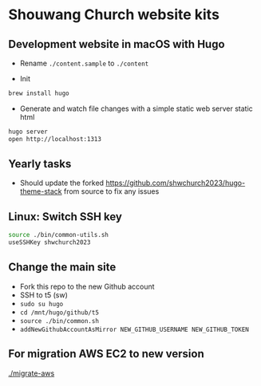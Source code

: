 # Shouwang Church website kits

## Development website in macOS with Hugo

- Rename `./content.sample` to `./content`

- Init
```zsh
brew install hugo
```
- Generate and watch file changes with a simple static web server static html

```zsh
hugo server  
open http://localhost:1313
```

## Yearly tasks
- Should update the forked https://github.com/shwchurch2023/hugo-theme-stack from source to fix any issues

## Linux: Switch SSH key
```zsh
source ./bin/common-utils.sh
useSSHKey shwchurch2023
```

## Change the main site
* Fork this repo to the new Github account
* SSH to t5 (sw)
* `sudo su hugo`
* `cd /mnt/hugo/github/t5`
* `source ./bin/common.sh`
* `addNewGithubAccountAsMirror NEW_GITHUB_USERNAME NEW_GITHUB_TOKEN`

## For migration AWS EC2 to new version
[./migrate-aws](./migrate-aws/README.md)